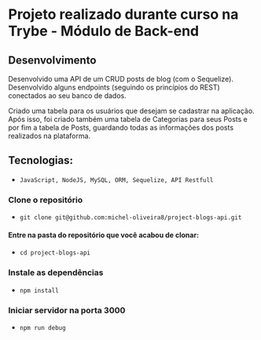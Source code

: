 # Projeto realizado durante curso na Trybe - Módulo de Back-end

## Desenvolvimento

Desenvolvido uma API de um CRUD posts de blog (com o Sequelize). Desenvolvido alguns endpoints (seguindo os princípios do REST) conectados ao seu banco de dados.

Criado uma tabela para os usuários que desejam se cadastrar na aplicação. Após isso, foi criado também uma tabela de Categorias para seus Posts e por fim a tabela de Posts, guardando todas as informações dos posts realizados na plataforma.

## Tecnologias:

 - `JavaScript, NodeJS, MySQL, ORM, Sequelize, API Restfull`

### Clone o repositório
  * `git clone git@github.com:michel-oliveira8/project-blogs-api.git`

#### Entre na pasta do repositório que você acabou de clonar:
  * `cd project-blogs-api`

### Instale as dependências
  * `npm install`

### Iniciar servidor na porta 3000 

  * `npm run debug`
